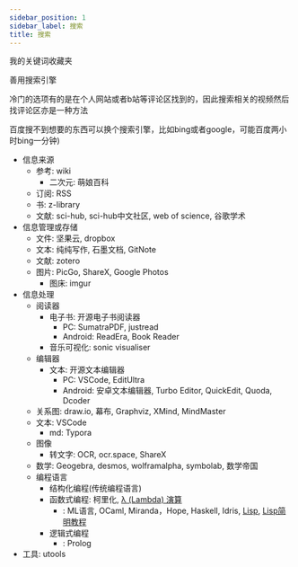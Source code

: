 ```yaml
---
sidebar_position: 1
sidebar_label: 搜索
title: 搜索
---
```


我的关键词收藏夹

善用搜索引擎

冷门的选项有的是在个人网站或者b站等评论区找到的，因此搜索相关的视频然后找评论区亦是一种方法

百度搜不到想要的东西可以换个搜索引擎，比如bing或者google，可能百度两小时bing一分钟)

- 信息来源
    - 参考: wiki
        - 二次元: 萌娘百科
    - 订阅: RSS
    - 书: z-library
    - 文献: sci-hub, sci-hub中文社区, web of science, 谷歌学术
- 信息管理或存储
    - 文件: 坚果云, dropbox
    - 文本: 纯纯写作, 石墨文档, GitNote
    - 文献: zotero
    - 图片: PicGo, ShareX, Google Photos
        - 图床: imgur
- 信息处理
    - 阅读器
        - 电子书: 开源电子书阅读器
            - PC: SumatraPDF, justread
            - Android: ReadEra, Book Reader
        - 音乐可视化: sonic visualiser
    - 编辑器
        - 文本: 开源文本编辑器
            - PC: VSCode, EditUltra
            - Android: 安卓文本编辑器, Turbo Editor, QuickEdit, Quoda, Dcoder
    - 关系图: draw.io, 幕布, Graphviz, XMind, MindMaster
    - 文本: VSCode
        - md: Typora
    - 图像
        - 转文字: OCR, ocr.space, ShareX
    - 数学: Geogebra, desmos, wolframalpha, symbolab, 数学帝国
    - 编程语言
        - 结构化编程(传统编程语言)
        - 函数式编程: 柯里化, [λ (Lambda) 演算](https://zhuanlan.zhihu.com/p/30510749)
            - : ML语言, OCaml, Miranda，Hope, Haskell, Idris, [Lisp](https://zhuanlan.zhihu.com/p/50463116), [Lisp简明教程](https://www.cnblogs.com/Chaobs/p/4851580.html)
        - 逻辑式编程
            - : Prolog
- 工具: utools
